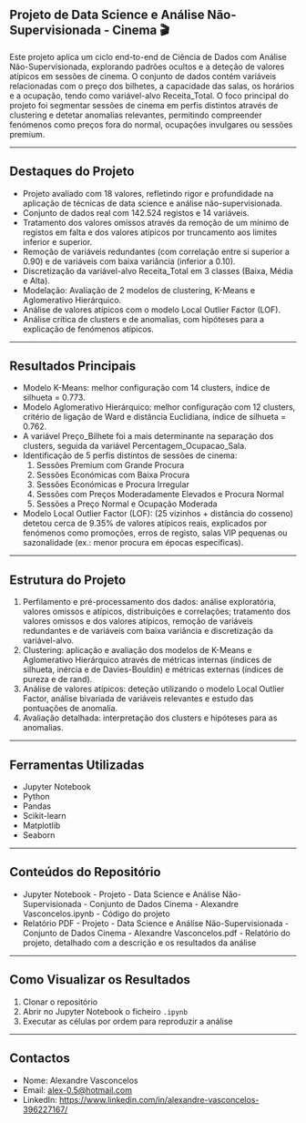 ## Projeto de Data Science e Análise Não-Supervisionada - Cinema 🎬
Este projeto aplica um ciclo end-to-end de Ciência de Dados com Análise Não-Supervisionada, explorando padrões ocultos e a deteção de valores atípicos em sessões de cinema. O conjunto de dados contém variáveis relacionadas com o preço dos bilhetes, a capacidade das salas, os horários e a ocupação, tendo como variável-alvo Receita_Total. O foco principal do projeto foi segmentar sessões de cinema em perfis distintos através de clustering e detetar anomalias relevantes, permitindo compreender fenómenos como preços fora do normal, ocupações invulgares ou sessões premium.
________________________________________

## Destaques do Projeto
- Projeto avaliado com 18 valores, refletindo rigor e profundidade na aplicação de técnicas de data science e análise não-supervisionada.
- Conjunto de dados real com 142.524 registos e 14 variáveis.
- Tratamento dos valores omissos através da remoção de um mínimo de registos em falta e dos valores atípicos por truncamento aos limites inferior e superior.
- Remoção de variáveis redundantes (com correlação entre si superior a 0.90) e de variáveis com baixa variância (inferior a 0.10).
- Discretização da variável-alvo Receita_Total em 3 classes (Baixa, Média e Alta).
- Modelação: Avaliação de 2 modelos de clustering, K-Means e Aglomerativo Hierárquico.
- Análise de valores atípicos com o modelo Local Outlier Factor (LOF).
- Análise crítica de clusters e de anomalias, com hipóteses para a explicação de fenómenos atípicos.
________________________________________

## Resultados Principais
- Modelo K-Means: melhor configuração com 14 clusters, índice de silhueta = 0.773.
- Modelo Aglomerativo Hierárquico: melhor configuração com 12 clusters, critério de ligação de Ward e distância Euclidiana, índice de silhueta = 0.762.
- A variável Preço_Bilhete foi a mais determinante na separação dos clusters, seguida da variável Percentagem_Ocupacao_Sala.
- Identificação de 5 perfis distintos de sessões de cinema:
  1. Sessões Premium com Grande Procura
  2. Sessões Económicas com Baixa Procura
  3. Sessões Económicas e Procura Irregular
  4. Sessões com Preços Moderadamente Elevados e Procura Normal
  5. Sessões a Preço Normal e Ocupação Moderada
- Modelo Local Outlier Factor (LOF): (25 vizinhos + distância do cosseno) detetou cerca de 9.35% de valores atípicos reais, explicados por fenómenos como promoções, erros de registo, salas VIP pequenas ou sazonalidade (ex.: menor procura em épocas específicas).
________________________________________

## Estrutura do Projeto
1. Perfilamento e pré-processamento dos dados: análise exploratória, valores omissos e atípicos, distribuições e correlações; tratamento dos valores omissos e dos valores atípicos, remoção de variáveis redundantes e de variáveis com baixa variância e discretização da variável-alvo.
2. Clustering: aplicação e avaliação dos modelos de K-Means e Aglomerativo Hierárquico através de métricas internas (índices de silhueta, inércia e de Davies-Bouldin) e métricas externas (índices de pureza e de rand).
3. Análise de valores atípicos: deteção utilizando o modelo Local Outlier Factor, análise bivariada de variáveis relevantes e estudo das pontuações de anomalia.
4. Avaliação detalhada: interpretação dos clusters e hipóteses para as anomalias.
________________________________________

## Ferramentas Utilizadas
- Jupyter Notebook
- Python
- Pandas
- Scikit-learn
- Matplotlib
- Seaborn
________________________________________

## Conteúdos do Repositório
- Jupyter Notebook - Projeto - Data Science e Análise Não-Supervisionada - Conjunto de Dados Cinema - Alexandre Vasconcelos.ipynb - Código do projeto
- Relatório PDF - Projeto - Data Science e Análise Não-Supervisionada - Conjunto de Dados Cinema - Alexandre Vasconcelos.pdf - Relatório do projeto, detalhado com a descrição e os resultados da análise
________________________________________

## Como Visualizar os Resultados
1. Clonar o repositório
2. Abrir no Jupyter Notebook o ficheiro `.ipynb`
3. Executar as células por ordem para reproduzir a análise
________________________________________

## Contactos
- Nome: Alexandre Vasconcelos
- Email: alex-0.5@hotmail.com
- LinkedIn: https://www.linkedin.com/in/alexandre-vasconcelos-396227167/
